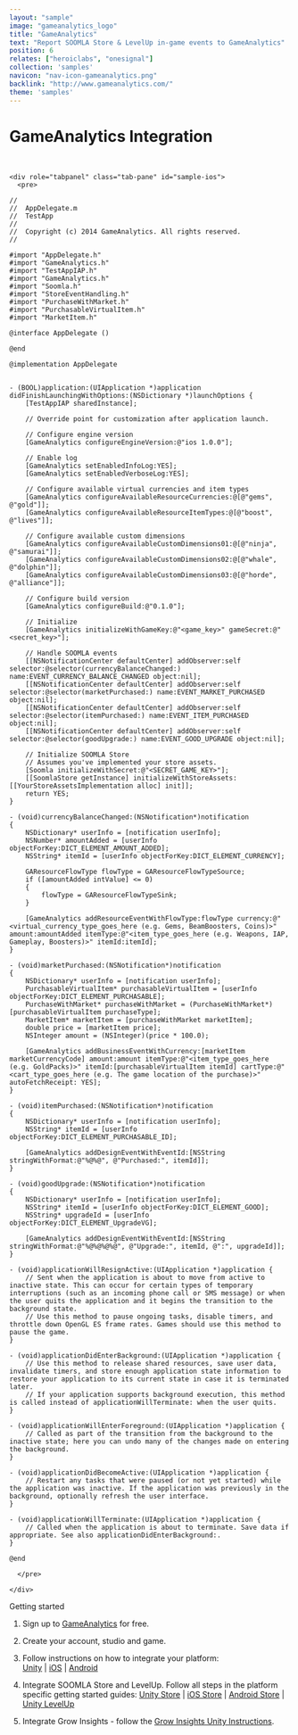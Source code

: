 ```yaml
---
layout: "sample"
image: "gameanalytics_logo"
title: "GameAnalytics"
text: "Report SOOMLA Store & LevelUp in-game events to GameAnalytics"
position: 6
relates: ["heroiclabs", "onesignal"]
collection: 'samples'
navicon: "nav-icon-gameanalytics.png"
backlink: "http://www.gameanalytics.com/"
theme: 'samples'
---
```


# GameAnalytics Integration

<br>

<div>


    <div role="tabpanel" class="tab-pane" id="sample-ios">
      <pre>
```
//
//  AppDelegate.m
//  TestApp
//
//  Copyright (c) 2014 GameAnalytics. All rights reserved.
//

#import "AppDelegate.h"
#import "GameAnalytics.h"
#import "TestAppIAP.h"
#import "GameAnalytics.h"
#import "Soomla.h"
#import "StoreEventHandling.h"
#import "PurchaseWithMarket.h"
#import "PurchasableVirtualItem.h"
#import "MarketItem.h"

@interface AppDelegate ()

@end

@implementation AppDelegate


- (BOOL)application:(UIApplication *)application didFinishLaunchingWithOptions:(NSDictionary *)launchOptions {
    [TestAppIAP sharedInstance];

    // Override point for customization after application launch.

    // Configure engine version
    [GameAnalytics configureEngineVersion:@"ios 1.0.0"];

    // Enable log
    [GameAnalytics setEnabledInfoLog:YES];
    [GameAnalytics setEnabledVerboseLog:YES];

    // Configure available virtual currencies and item types
    [GameAnalytics configureAvailableResourceCurrencies:@[@"gems", @"gold"]];
    [GameAnalytics configureAvailableResourceItemTypes:@[@"boost", @"lives"]];

    // Configure available custom dimensions
    [GameAnalytics configureAvailableCustomDimensions01:@[@"ninja", @"samurai"]];
    [GameAnalytics configureAvailableCustomDimensions02:@[@"whale", @"dolphin"]];
    [GameAnalytics configureAvailableCustomDimensions03:@[@"horde", @"alliance"]];

    // Configure build version
    [GameAnalytics configureBuild:@"0.1.0"];

    // Initialize
    [GameAnalytics initializeWithGameKey:@"<game_key>" gameSecret:@"<secret_key>"];

    // Handle SOOMLA events
    [[NSNotificationCenter defaultCenter] addObserver:self selector:@selector(currencyBalanceChanged:) name:EVENT_CURRENCY_BALANCE_CHANGED object:nil];
    [[NSNotificationCenter defaultCenter] addObserver:self selector:@selector(marketPurchased:) name:EVENT_MARKET_PURCHASED object:nil];
    [[NSNotificationCenter defaultCenter] addObserver:self selector:@selector(itemPurchased:) name:EVENT_ITEM_PURCHASED object:nil];
    [[NSNotificationCenter defaultCenter] addObserver:self selector:@selector(goodUpgrade:) name:EVENT_GOOD_UPGRADE object:nil];

    // Initialize SOOMLA Store
    // Assumes you've implemented your store assets.
    [Soomla initializeWithSecret:@"<SECRET_GAME_KEY>"];
    [[SoomlaStore getInstance] initializeWithStoreAssets:[[YourStoreAssetsImplementation alloc] init]];
    return YES;
}

- (void)currencyBalanceChanged:(NSNotification*)notification
{
    NSDictionary* userInfo = [notification userInfo];
    NSNumber* amountAdded = [userInfo objectForKey:DICT_ELEMENT_AMOUNT_ADDED];
    NSString* itemId = [userInfo objectForKey:DICT_ELEMENT_CURRENCY];

    GAResourceFlowType flowType = GAResourceFlowTypeSource;
    if ([amountAdded intValue] <= 0)
    {
        flowType = GAResourceFlowTypeSink;
    }

    [GameAnalytics addResourceEventWithFlowType:flowType currency:@"<virtual_currency_type_goes_here (e.g. Gems, BeamBoosters, Coins)>" amount:amountAdded itemType:@"<item_type_goes_here (e.g. Weapons, IAP, Gameplay, Boosters)>" itemId:itemId];
}

- (void)marketPurchased:(NSNotification*)notification
{
    NSDictionary* userInfo = [notification userInfo];
    PurchasableVirtualItem* purchasableVirtualItem = [userInfo objectForKey:DICT_ELEMENT_PURCHASABLE];
    PurchaseWithMarket* purchaseWithMarket = (PurchaseWithMarket*)[purchasableVirtualItem purchaseType];
    MarketItem* marketItem = [purchaseWithMarket marketItem];
    double price = [marketItem price];
    NSInteger amount = (NSInteger)(price * 100.0);

    [GameAnalytics addBusinessEventWithCurrency:[marketItem marketCurrencyCode] amount:amount itemType:@"<item_type_goes_here (e.g. GoldPacks)>" itemId:[purchasableVirtualItem itemId] cartType:@"<cart_type_goes_here (e.g. The game location of the purchase)>" autoFetchReceipt: YES];
}

- (void)itemPurchased:(NSNotification*)notification
{
    NSDictionary* userInfo = [notification userInfo];
    NSString* itemId = [userInfo objectForKey:DICT_ELEMENT_PURCHASABLE_ID];

    [GameAnalytics addDesignEventWithEventId:[NSString stringWithFormat:@"%@%@", @"Purchased:", itemId]];
}

- (void)goodUpgrade:(NSNotification*)notification
{
    NSDictionary* userInfo = [notification userInfo];
    NSString* itemId = [userInfo objectForKey:DICT_ELEMENT_GOOD];
    NSString* upgradeId = [userInfo objectForKey:DICT_ELEMENT_UpgradeVG];

    [GameAnalytics addDesignEventWithEventId:[NSString stringWithFormat:@"%@%@%@%@", @"Upgrade:", itemId, @":", upgradeId]];
}

- (void)applicationWillResignActive:(UIApplication *)application {
    // Sent when the application is about to move from active to inactive state. This can occur for certain types of temporary interruptions (such as an incoming phone call or SMS message) or when the user quits the application and it begins the transition to the background state.
    // Use this method to pause ongoing tasks, disable timers, and throttle down OpenGL ES frame rates. Games should use this method to pause the game.
}

- (void)applicationDidEnterBackground:(UIApplication *)application {
    // Use this method to release shared resources, save user data, invalidate timers, and store enough application state information to restore your application to its current state in case it is terminated later.
    // If your application supports background execution, this method is called instead of applicationWillTerminate: when the user quits.
}

- (void)applicationWillEnterForeground:(UIApplication *)application {
    // Called as part of the transition from the background to the inactive state; here you can undo many of the changes made on entering the background.
}

- (void)applicationDidBecomeActive:(UIApplication *)application {
    // Restart any tasks that were paused (or not yet started) while the application was inactive. If the application was previously in the background, optionally refresh the user interface.
}

- (void)applicationWillTerminate:(UIApplication *)application {
    // Called when the application is about to terminate. Save data if appropriate. See also applicationDidEnterBackground:.
}

@end
```
      </pre>

    </div>



<div class="samples-title">Getting started</div>

1. Sign up to <a href="http://www.gameanalytics.com/signup" target="_blank">GameAnalytics</a> for free.

2. Create your account, studio and game.

3. Follow instructions on how to integrate your platform: <br>
    <a href="https://guides.gameanalytics.com/content/sdk?page=unity" target="_blank">Unity</a> |
    <a href="https://guides.gameanalytics.com/content/sdk?page=ios" target="_blank">iOS</a> |
    <a href="https://guides.gameanalytics.com/content/sdk?page=android" target="_blank">Android</a>

4. Integrate SOOMLA Store and LevelUp. Follow all steps in the platform specific getting started guides: <a href="http://know.soom.la/unity/store/store_gettingstarted/" target="_blank">Unity Store</a> | <a href="http://know.soom.la/ios/store/store_gettingstarted/" target="_blank">iOS Store</a> | <a href="http://know.soom.la/android/store/store_gettingstarted/" target="_blank">Android Store</a> | <a href="http://know.soom.la/unity/levelup/levelup_gettingstarted/" target="_blank">Unity LevelUp</a>

5. Integrate Grow Insights - follow the <a href="/unity/grow/grow_insights/" target="_blank">Grow Insights Unity Instructions</a>.
